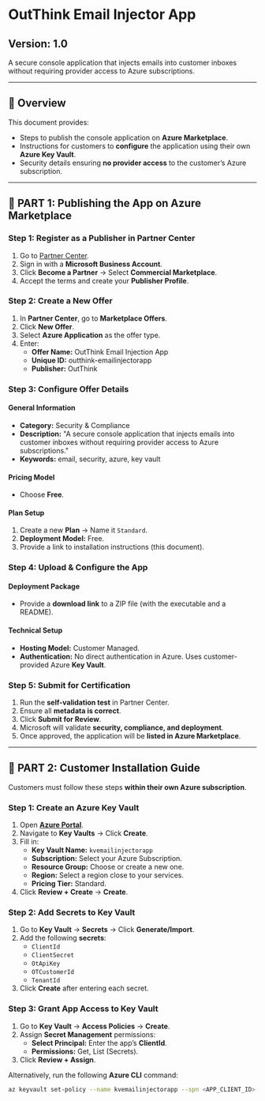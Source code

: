 # OutThink Email Injector App

## Version: 1.0

A secure console application that injects emails into customer inboxes without requiring provider access to Azure subscriptions.

---

## 📌 Overview

This document provides:
- Steps to publish the console application on **Azure Marketplace**.
- Instructions for customers to **configure** the application using their own **Azure Key Vault**.
- Security details ensuring **no provider access** to the customer’s Azure subscription.

---

## 📍 PART 1: Publishing the App on Azure Marketplace

### Step 1: Register as a Publisher in Partner Center
1. Go to [Partner Center](https://partner.microsoft.com).
2. Sign in with a **Microsoft Business Account**.
3. Click **Become a Partner** → Select **Commercial Marketplace**.
4. Accept the terms and create your **Publisher Profile**.

### Step 2: Create a New Offer
1. In **Partner Center**, go to **Marketplace Offers**.
2. Click **New Offer**.
3. Select **Azure Application** as the offer type.
4. Enter:
   - **Offer Name:** OutThink Email Injection App
   - **Unique ID:** outthink-emailinjectorapp
   - **Publisher:** OutThink

### Step 3: Configure Offer Details
#### **General Information**
- **Category:** Security & Compliance
- **Description:** "A secure console application that injects emails into customer inboxes without requiring provider access to Azure subscriptions."
- **Keywords:** email, security, azure, key vault

#### **Pricing Model**
- Choose **Free**.

#### **Plan Setup**
1. Create a new **Plan** → Name it `Standard`.
2. **Deployment Model:** Free.
3. Provide a link to installation instructions (this document).

### Step 4: Upload & Configure the App
#### **Deployment Package**
- Provide a **download link** to a ZIP file (with the executable and a README).

#### **Technical Setup**
- **Hosting Model:** Customer Managed.
- **Authentication:** No direct authentication in Azure. Uses customer-provided Azure **Key Vault**.

### Step 5: Submit for Certification
1. Run the **self-validation test** in Partner Center.
2. Ensure all **metadata is correct**.
3. Click **Submit for Review**.
4. Microsoft will validate **security, compliance, and deployment**.
5. Once approved, the application will be **listed in Azure Marketplace**.

---

## 📍 PART 2: Customer Installation Guide

Customers must follow these steps **within their own Azure subscription**.

### Step 1: Create an Azure Key Vault
1. Open **[Azure Portal](https://portal.azure.com)**.
2. Navigate to **Key Vaults** → Click **Create**.
3. Fill in:
   - **Key Vault Name:** `kvemailinjectorapp`
   - **Subscription:** Select your Azure Subscription.
   - **Resource Group:** Choose or create a new one.
   - **Region:** Select a region close to your services.
   - **Pricing Tier:** Standard.
4. Click **Review + Create** → **Create**.

### Step 2: Add Secrets to Key Vault
1. Go to **Key Vault** → **Secrets** → Click **Generate/Import**.
2. Add the following **secrets**:
   - `ClientId`
   - `ClientSecret`
   - `OtApiKey`
   - `OTCustomerId`
   - `TenantId`
3. Click **Create** after entering each secret.

### Step 3: Grant App Access to Key Vault
1. Go to **Key Vault** → **Access Policies** → **Create**.
2. Assign **Secret Management** permissions:
   - **Select Principal:** Enter the app’s **ClientId**.
   - **Permissions:** Get, List (Secrets).
3. Click **Review + Assign**.

Alternatively, run the following **Azure CLI** command:

```sh
az keyvault set-policy --name kvemailinjectorapp --spn <APP_CLIENT_ID> --secret-permissions get list
